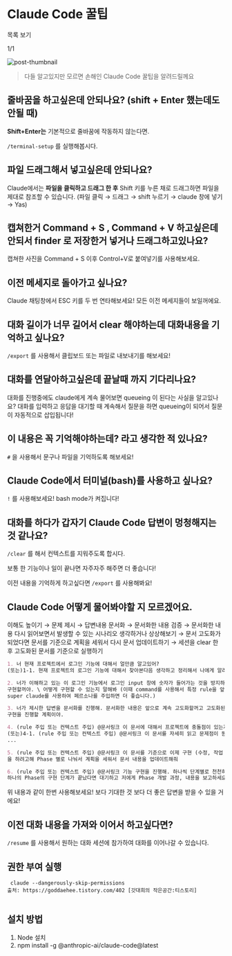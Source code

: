 # Claude Code 꿀팁

목록 보기

1/1

![post-thumbnail](https://velog.velcdn.com/images/nara04040/post/d6f2f185-a3b6-44d3-bc69-9b266543c0aa/image.png)

> 다들 알고있지만 모르면 손해인 Claude Code 꿀팁을 알려드릴께요

## 줄바꿈을 하고싶은데 안되나요? (shift + Enter 했는데도 안될 때)

**Shift+Enter는** 기본적으로 줄바꿈에 작동하지 않는다면.

 `/terminal-setup` 를 실행해봅시다.

## 파일 드래그해서 넣고싶은데 안되나요?

Claude에서는 **파일을 클릭하고 드래그 한 후** Shift 키를 누른 채로 드래그하면 파일을 제대로 참조할 수 있습니다. (파일 클릭 → 드래그 → shift 누르기 → claude 창에 넣기 → Yas)

## 캡쳐한거 Command + S , Command + V 하고싶은데 안되서 finder 로 저장한거 넣거나 드래그하고있나요?

캡쳐한 사진을 Command + S 이후 Control+V로 붙여넣기를 사용해보세요.

## 이전 메세지로 돌아가고 싶나요?

Claude 채팅창에서 ESC 키를 두 번 연타해보세요! 모든 이전 메세지들이 보일꺼에요.

## 대화 길이가 너무 길어서 clear 해야하는데 대화내용을 기억하고 싶나요?

`/export` 를 사용해서 클립보드 또는 파일로 내보내기를 해보세요!

## 대화를 연달아하고싶은데 끝날때 까지 기다리나요?

대화를 진행중에도 claude에게 계속 물어보면 queueing 이 된다는 사실을 알고있나요?
대화를 입력하고 응답을 대기할 때 계속해서 질문을 하면 queueing이 되어서 질문이 자동적으로 삽입됩니다!

## 이 내용은 꼭 기억해야하는데? 라고 생각한 적 있나요?

`#` 을 사용해서 문구나 파일을 기억하도록 해보세요!

## Claude Code에서 터미널(bash)를 사용하고 싶나요?

`!` 를 사용해보세요! bash mode가 켜집니다!

## 대화를 하다가 갑자기 Claude Code 답변이 멍청해지는 것 같나요?

`/clear` 를 해서 컨텍스트를 지워주도록 합시다.

보통 한 기능이나 일이 끝나면 자주자주 해주면 더 좋습니다!

이전 내용을 기억하게 하고싶다면 `/export` 를 사용해봐요!

## Claude Code 어떻게 물어봐야할 지 모르겠어요.

이해도 높이기 → 문제 제시 → 답변내용 문서화 → 문서화한 내용 검증 → 문서화한 내용 다시 읽어보면서 발생할 수 있는 시나리오 생각하거나 상상해보기 → 문서 고도화가 되었다면 문서를 기준으로 계획을 세워서 다시 문서 업데이트하기 → 세션을 clear 한 후 고도화된 문서를 기준으로 실행하기

```markdown
1. 너 현재 프로젝트에서 로그인 기능에 대해서 얼만큼 알고있어? 
(또는)1-1. 현재 프로젝트의 로그인 기능에 대해서 찾아본다음 생각하고 정리해서 나에게 알려줘

2. 너가 이해하고 있는 이 로그인 기능에서 로그인 input 창에 숫자가 들어가는 것을 방지하는 기능을 
구현할꺼야. \ 어떻게 구현할 수 있는지 말해봐 (이때 command를 사용해서 특정 rule을 앞에 추가하거나,
super claude를 사용하여 페르소나를 주입하면 더 좋습니다.)

3. 너가 제시한 답변을 문서화를 진행해. 문서화한 내용은 앞으로 계속 고도화할꺼고 고도화된 문서 기준으로
구현을 진행할 계획이야.

4. (rule 주입 또는 컨텍스트 주입) @문서링크 이 문서에 대해서 프로젝트에 충돌점이 있는지 판단해봐
(또는)4-1. (rule 주입 또는 컨텍스트 주입) @문서링크 이 문서를 자세히 읽고 문제점이 뭔지 비판적인 시선에서 보고 답변해
...

5. (rule 주입 또는 컨텍스트 주입) @문서링크 이 문서를 기준으로 이제 구현 (수정, 작업 등등 프롬프트를 사용해도 좋습니다.)
을 하려고해 Phase 별로 나눠서 계획을 세워서 문서 내용을 업데이트해줘

6. (rule 주입 또는 컨텍스트 주입) @문서링크 기능 구현을 진행해. 하나씩 단계별로 천천히 구현을 진행하세요.
하나의 Phase의 구현 단계가 끝났다면 대기하고 저에게 Phase 개발 과정, 내용을 보고하세요.
```

위 내용과 같이 한번 사용해보세요! 보다 기대한 것 보다 더 좋은 답변을 받을 수 있을 거에요!

## 이전 대화 내용을 가져와 이어서 하고싶다면?

`/resume` 를 사용해서 원하는 대화 세션에 참가하여 대화를 이어나갈 수 있습니다.

## 권한 부여 실행

```
 claude --dangerously-skip-permissions
출처: https://goddaehee.tistory.com/402 [갓대희의 작은공간:티스토리]


```

## 설치 방법

1. Node 설치
2. npm install -g @anthropic-ai/claude-code@latest
